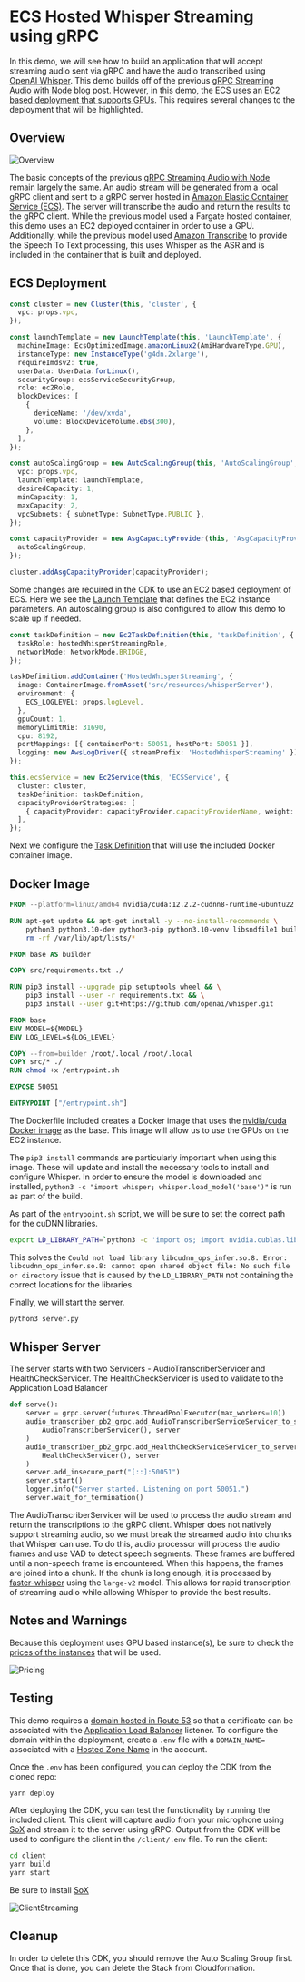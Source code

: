 # ECS Hosted Whisper Streaming using gRPC

In this demo, we will see how to build an application that will accept streaming audio sent via gRPC and have the audio transcribed using [OpenAI Whisper](https://openai.com/research/whisper). This demo builds off of the previous [gRPC Streaming Audio with Node](https://subaud.io/blog/node-grpc-server) blog post. However, in this demo, the ECS uses an [EC2 based deployment that supports GPUs](https://docs.aws.amazon.com/AmazonECS/latest/developerguide/ecs-gpu.html). This requires several changes to the deployment that will be highlighted.

## Overview

![Overview](/images/StreamingWhisper.png)

The basic concepts of the previous [gRPC Streaming Audio with Node](https://subaud.io/blog/node-grpc-server) remain largely the same. An audio stream will be generated from a local gRPC client and sent to a gRPC server hosted in [Amazon Elastic Container Service (ECS)](https://aws.amazon.com/ecs/). The server will transcribe the audio and return the results to the gRPC client. While the previous model used a Fargate hosted container, this demo uses an EC2 deployed container in order to use a GPU. Additionally, while the previous model used [Amazon Transcribe](https://aws.amazon.com/transcribe/) to provide the Speech To Text processing, this uses Whisper as the ASR and is included in the container that is built and deployed.

## ECS Deployment

```typescript
const cluster = new Cluster(this, 'cluster', {
  vpc: props.vpc,
});

const launchTemplate = new LaunchTemplate(this, 'LaunchTemplate', {
  machineImage: EcsOptimizedImage.amazonLinux2(AmiHardwareType.GPU),
  instanceType: new InstanceType('g4dn.2xlarge'),
  requireImdsv2: true,
  userData: UserData.forLinux(),
  securityGroup: ecsServiceSecurityGroup,
  role: ec2Role,
  blockDevices: [
    {
      deviceName: '/dev/xvda',
      volume: BlockDeviceVolume.ebs(300),
    },
  ],
});

const autoScalingGroup = new AutoScalingGroup(this, 'AutoScalingGroup', {
  vpc: props.vpc,
  launchTemplate: launchTemplate,
  desiredCapacity: 1,
  minCapacity: 1,
  maxCapacity: 2,
  vpcSubnets: { subnetType: SubnetType.PUBLIC },
});

const capacityProvider = new AsgCapacityProvider(this, 'AsgCapacityProvider', {
  autoScalingGroup,
});

cluster.addAsgCapacityProvider(capacityProvider);
```

Some changes are required in the CDK to use an EC2 based deployment of ECS. Here we see the [Launch Template](https://docs.aws.amazon.com/AWSEC2/latest/UserGuide/ec2-launch-templates.html) that defines the EC2 instance parameters. An autoscaling group is also configured to allow this demo to scale up if needed.

```typescript
const taskDefinition = new Ec2TaskDefinition(this, 'taskDefinition', {
  taskRole: hostedWhisperStreamingRole,
  networkMode: NetworkMode.BRIDGE,
});

taskDefinition.addContainer('HostedWhisperStreaming', {
  image: ContainerImage.fromAsset('src/resources/whisperServer'),
  environment: {
    ECS_LOGLEVEL: props.logLevel,
  },
  gpuCount: 1,
  memoryLimitMiB: 31690,
  cpu: 8192,
  portMappings: [{ containerPort: 50051, hostPort: 50051 }],
  logging: new AwsLogDriver({ streamPrefix: 'HostedWhisperStreaming' }),
});

this.ecsService = new Ec2Service(this, 'ECSService', {
  cluster: cluster,
  taskDefinition: taskDefinition,
  capacityProviderStrategies: [
    { capacityProvider: capacityProvider.capacityProviderName, weight: 1 },
  ],
});
```

Next we configure the [Task Definition](https://docs.aws.amazon.com/AmazonECS/latest/developerguide/task_definitions.html) that will use the included Docker container image.

## Docker Image

```Dockerfile
FROM --platform=linux/amd64 nvidia/cuda:12.2.2-cudnn8-runtime-ubuntu22.04 AS base

RUN apt-get update && apt-get install -y --no-install-recommends \
    python3 python3.10-dev python3-pip python3.10-venv libsndfile1 build-essential curl git  && \
    rm -rf /var/lib/apt/lists/*

FROM base AS builder

COPY src/requirements.txt ./

RUN pip3 install --upgrade pip setuptools wheel && \
    pip3 install --user -r requirements.txt && \
    pip3 install --user git+https://github.com/openai/whisper.git

FROM base
ENV MODEL=${MODEL}
ENV LOG_LEVEL=${LOG_LEVEL}

COPY --from=builder /root/.local /root/.local
COPY src/* ./
RUN chmod +x /entrypoint.sh

EXPOSE 50051

ENTRYPOINT ["/entrypoint.sh"]


```

The Dockerfile included creates a Docker image that uses the [nvidia/cuda Docker image](https://hub.docker.com/r/nvidia/cuda/) as the base. This image will allow us to use the GPUs on the EC2 instance.

The `pip3 install` commands are particularly important when using this image. These will update and install the necessary tools to install and configure Whisper. In order to ensure the model is downloaded and installed, `python3 -c "import whisper; whisper.load_model('base')"` is run as part of the build.

As part of the `entrypoint.sh` script, we will be sure to set the correct path for the cuDNN libraries.

```bash
export LD_LIBRARY_PATH=`python3 -c 'import os; import nvidia.cublas.lib; import nvidia.cudnn.lib; print(os.path.dirname(nvidia.cublas.lib.__file__) + ":" + os.path.dirname(nvidia.cudnn.lib.__file__))'`
```

This solves the `Could not load library libcudnn_ops_infer.so.8. Error: libcudnn_ops_infer.so.8: cannot open shared object file: No such file or directory` issue that is caused by the `LD_LIBRARY_PATH` not containing the correct locations for the libraries.

Finally, we will start the server.

```bash
python3 server.py
```

## Whisper Server

The server starts with two Servicers - AudioTranscriberServicer and HealthCheckServicer. The HealthCheckServicer is used to validate to the Application Load Balancer

```python
def serve():
    server = grpc.server(futures.ThreadPoolExecutor(max_workers=10))
    audio_transcriber_pb2_grpc.add_AudioTranscriberServiceServicer_to_server(
        AudioTranscriberServicer(), server
    )
    audio_transcriber_pb2_grpc.add_HealthCheckServiceServicer_to_server(
        HealthCheckServicer(), server
    )
    server.add_insecure_port("[::]:50051")
    server.start()
    logger.info("Server started. Listening on port 50051.")
    server.wait_for_termination()
```

The AudioTranscriberServicer will be used to process the audio stream and return the transcriptions to the gRPC client. Whisper does not natively support streaming audio, so we must break the streamed audio into chunks that Whisper can use. To do this, audio processor will process the audio frames and use VAD to detect speech segments. These frames are buffered until a non-speech frame is encountered. When this happens, the frames are joined into a chunk. If the chunk is long enough, it is processed by [faster-whisper](https://github.com/SYSTRAN/faster-whisper) using the `large-v2` model. This allows for rapid transcription of streaming audio while allowing Whisper to provide the best results.

## Notes and Warnings

Because this deployment uses GPU based instance(s), be sure to check the [prices of the instances](https://aws.amazon.com/ec2/pricing/on-demand/) that will be used.

![Pricing](/images/Pricing.png)

## Testing

This demo requires a [domain hosted in Route 53](https://docs.aws.amazon.com/Route53/latest/DeveloperGuide/registrar.html) so that a certificate can be associated with the [Application Load Balancer](https://docs.aws.amazon.com/elasticloadbalancing/latest/application/load-balancer-target-groups.html#target-group-protocol-version) listener. To configure the domain within the deployment, create a `.env` file with a `DOMAIN_NAME=` associated with a [Hosted Zone Name](https://docs.aws.amazon.com/Route53/latest/DeveloperGuide/hosted-zones-working-with.html) in the account.

Once the `.env` has been configured, you can deploy the CDK from the cloned repo:

```bash
yarn deploy
```

After deploying the CDK, you can test the functionality by running the included client. This client will capture audio from your microphone using [SoX](https://sourceforge.net/projects/sox/) and stream it to the server using gRPC. Output from the CDK will be used to configure the client in the `/client/.env` file. To run the client:

```bash
cd client
yarn build
yarn start
```

Be sure to install [SoX](https://sourceforge.net/projects/sox/)

![ClientStreaming](/images/CLIExample.gif)

## Cleanup

In order to delete this CDK, you should remove the Auto Scaling Group first. Once that is done, you can delete the Stack from Cloudformation.

